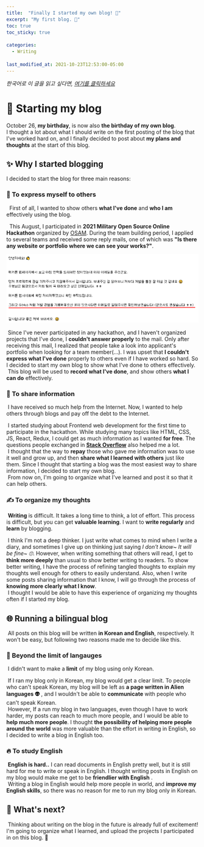 ```yaml
---
title:  "Finally I started my own blog! 🎉"
excerpt: "My first blog. 🤗"
toc: true
toc_sticky: true

categories:
  - Writing

last_modified_at: 2021-10-23T12:53:00-05:00
---
```

*한국어로 이 글을 읽고 싶다면, [여기를 클릭하세요]({{site.url}}/writing/starting-blog)*

# 🥳 Starting my blog

October 26, **my birthday**, is now also **the birthday of my own blog**.   
I thought a lot about what I should write on the first posting of the blog that I've worked hard on, and I finally decided to post about **my plans and thoughts** at the start of this blog.

## ✨ Why I started blogging

I decided to start the blog for three main reasons:

### 👦 To express myself to others

&nbsp; First of all, I wanted to show others **what I've done** and **who I am** effectively using the blog.   

&nbsp; This August, I participated in **2021 Military Open Source Online Hackathon** organized by [OSAM](https://osam.kr). During the team building period, I applied to several teams and received some reply mails, one of which was **"Is there any website or portfolio where we can see your works?"**. 
 
<p align="center">
<img src="/assets/images/starting-blog/mail.png">
</p>

&nbsp;Since I've never participated in any hackathon, and I haven't organized projects that I've done, I **couldn't answer properly** to the mail. Only after receiving this mail, I realized that people take a look into applicant's portfolio when looking for a team member(...). I was upset that **I couldn't express what I've done** properly to others even if I have worked so hard. So I decided to start my own blog to show what I've done to others effectively.   
&nbsp;This blog will be used to **record what I've done**, and show others **what I can do** effectively.

### 🤝 To share information

&nbsp;I have received so much help from the Internet. Now, I wanted to help others through blogs and pay off the debt to the Internet. 

&nbsp;I started studying about Frontend web development for the first time to participate in the hackathon. While studying many topics like HTML, CSS, JS, React, Redux, I could get as much information as I wanted **for free**. The questions people exchanged in [**Stack Overflow**](https://stackoverflow.com) also helped me a lot.   
&nbsp;I thought that the way to **repay** those who gave me information was to use it well and grow up, and then **share what I learned with others** just like them. Since I thought that starting a blog was the most easiest way to share information, I decided to start my own blog.   
&nbsp;From now on, I'm going to organize what I've learned and post it so that it can help others.

### ✍ To organize my thoughts

&nbsp;**Writing** is difficult. It takes a long time to think, a lot of effort. This process is difficult, but you can get **valuable learning**. I want to **write regularly** and **learn** by blogging.

&nbsp;I think I'm not a deep thinker. I just write what comes to mind when I write a diary, and sometimes I give up on thinking just saying *I don't know~ It will be fine~ 🙄*. However, when writing something that others will read, I get to **think more deeply** than usual to show better writing to readers. To show better writing, I have the process of refining tangled thoughts to explain my thoughts well enough for others to easily understand. Also, when I write some posts sharing information that I know, I will go through the process of **knowing more clearly what I know**.   
&nbsp;I thought I would be able to have this experience of organizing my thoughts often if I started my blog.

## 🌐 Running a bilingual blog

&nbsp;All posts on this blog will be written **in Korean and English**, respectively. It won't be easy, but following two reasons made me to decide like this.

### 🙌 Beyond the limit of langauges
&nbsp;I didn't want to make a **limit** of my blog using only Korean. 

&nbsp;If I ran my blog only in Korean, my blog would get a clear limit. To people who can't speak Korean, my blog will be left as **a page written in Alien languages 👽** , and I wouldn't be able to **communicate** with people who can't speak Korean.   
&nbsp;However, If a run my blog in two languages, even though I have to work harder, my posts can reach to much more people, and I would be able to **help much more people**. I thought **the possibility of helping more people around the world** was more valuable than the effort in writing in English, so I decided to write a blog in English too.

### 🔥 To study English
&nbsp;**English is hard..** I can read documents in English pretty well, but it is still hard for me to write or speak in English. I thought writing posts in English on my blog would make me get to be **friendlier with English** .    
&nbsp;Writing a blog in English would help more people in world, and **improve my English skills**, so there was no reason for me to run my blog only in Korean.

## 🎉 What's next?
&nbsp;Thinking about writing on the blog in the future is already full of excitement! I'm going to organize what I learned, and upload the projects I participated in on this blog. 🤗
